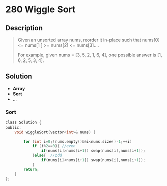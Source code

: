# 280 Wiggle Sort

## Description
> Given an unsorted array nums, reorder it in-place such that nums[0] <= nums[1
> ] >= nums[2] <= nums[3]....
>
> For example, given nums = [3, 5, 2, 1, 6, 4], one possible answer is [1, 6, 
> 2, 5, 3, 4].

## Solution
- **Array**
- **Sort**
- ...


### Sort

```c
class Solution {
public:
    void wiggleSort(vector<int>& nums) {
        
        for (int i=0;!nums.empty()&&i<nums.size()-1;++i)
            if (i%2==0){ //even
                if(nums[i]>nums[i+1]) swap(nums[i],nums[i+1]);
            }else{  //odd
                if(nums[i]<nums[i+1]) swap(nums[i],nums[i+1]);
            }
        return;
    }
};
```

